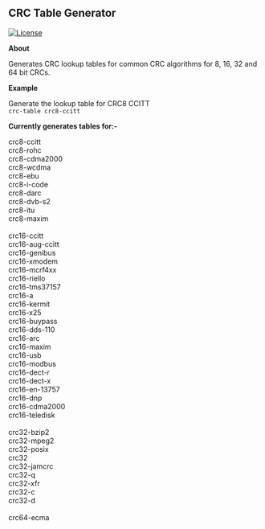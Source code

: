 CRC Table Generator
-------------------------

[![License](https://img.shields.io/badge/license-MIT-blue.svg)](https://opensource.org/licenses/MIT)

**About**

Generates CRC lookup tables for common CRC algorithms for 8, 16, 32 and 64 bit CRCs.

**Example**

Generate the lookup table for CRC8 CCITT<br>
`crc-table crc8-ccitt`

**Currently generates tables for:-**

crc8-ccitt<br>
crc8-rohc<br>
crc8-cdma2000<br>
crc8-wcdma<br>
crc8-ebu<br>
crc8-i-code<br>
crc8-darc<br>
crc8-dvb-s2<br>
crc8-itu<br>
crc8-maxim<br>
<br>
crc16-ccitt<br>
crc16-aug-ccitt<br>
crc16-genibus<br>
crc16-xmodem<br>
crc16-mcrf4xx<br>
crc16-riello<br>
crc16-tms37157<br>
crc16-a<br>
crc16-kermit<br>
crc16-x25<br>
crc16-buypass<br>
crc16-dds-110<br>
crc16-arc<br>
crc16-maxim<br>
crc16-usb<br>
crc16-modbus<br>
crc16-dect-r<br>
crc16-dect-x<br>
crc16-en-13757<br>
crc16-dnp<br>
crc16-cdma2000<br>
crc16-teledisk<br>
<br>
crc32-bzip2<br>
crc32-mpeg2<br>
crc32-posix<br>
crc32<br>
crc32-jamcrc<br>
crc32-q<br>
crc32-xfr<br>
crc32-c<br>
crc32-d<br>
<br>
crc64-ecma<br>
